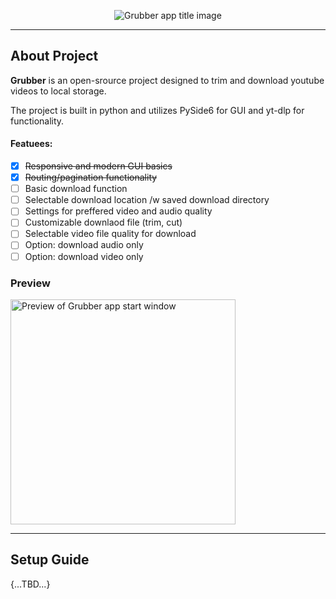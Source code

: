 <p align="center">
    <img
        alt="Grubber app title image"
        src="https://i.ibb.co/nf8qXRz/Grubber.png"
    />
</p>

---

## About Project
**Grubber** is an open-srource project designed to trim and download youtube videos to local storage.

The project is built in python and utilizes PySide6 for GUI and yt-dlp for functionality.

#### Featuees:
- [x] ~~Responsive and modern GUI basics~~
- [x] ~~Routing/pagination functionality~~
- [ ] Basic download function
- [ ] Selectable download location /w saved download directory
- [ ] Settings for preffered video and audio quality
- [ ] Customizable downlaod file (trim, cut)
- [ ] Selectable video file quality for download
- [ ] Option: download audio only
- [ ] Option: download video only

### Preview

<p align="left">
    <img 
        width=360
        alt="Preview of Grubber app start window"
        src="https://i.ibb.co/KF58N2V/homepage.png"
    />
</p>

---

## Setup Guide

{...TBD...}